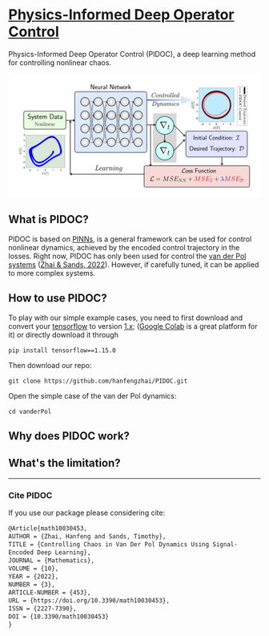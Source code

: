 # [Physics-Informed Deep Operator Control](https://arxiv.org/abs/2112.14707)
Physics-Informed Deep Operator Control (PIDOC), a deep learning method for controlling nonlinear chaos.

![schematic view of Physics-Informed Deep Operator Control](/doc/PINC_schematic.jpg)

## What is PIDOC?

PIDOC is based on [PINNs](https://maziarraissi.github.io/PINNs/), is a general framework can be used for control nonlinear dynamics, achieved by the encoded control trajectory in the losses. Right now, PIDOC has only been used for control the [van der Pol systems](https://www.sciencedirect.com/topics/mathematics/van-der-pols-equation) ([Zhai & Sands, 2022](https://doi.org/10.3390/math10030453)). However, if carefully tuned, it can be applied to more complex systems.

## How to use PIDOC?

To play with our simple example cases, you need to first download and convert your [tensorflow](https://www.tensorflow.org/) to version [1.x](https://www.tensorflow.org/api_docs/python/tf/compat/v1/); ([Google Colab](https://colab.research.google.com/) is a great platform for it) or directly download it through

~~~
pip install tensorflow==1.15.0
~~~

Then download our repo:
~~~
git clone https://github.com/hanfengzhai/PIDOC.git
~~~

Open the simple case of the van der Pol dynamics:

~~~
cd vanderPol
~~~



## Why does PIDOC work?



## What's the limitation?


***

### Cite PIDOC

If you use our package please considering cite:
~~~
@Article{math10030453,
AUTHOR = {Zhai, Hanfeng and Sands, Timothy},
TITLE = {Controlling Chaos in Van Der Pol Dynamics Using Signal-Encoded Deep Learning},
JOURNAL = {Mathematics},
VOLUME = {10},
YEAR = {2022},
NUMBER = {3},
ARTICLE-NUMBER = {453},
URL = {https://doi.org/10.3390/math10030453},
ISSN = {2227-7390},
DOI = {10.3390/math10030453}
}
~~~
